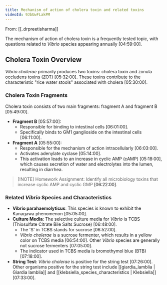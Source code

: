 ```yaml
---
title: Mechanism of action of cholera toxin and related toxins
videoId: 9JbUwFLakPM
---
```


From: [[_drpreetisharma]] <br/> 

The mechanism of action of cholera toxin is a frequently tested topic, with questions related to *Vibrio* species appearing annually <a class="yt-timestamp" data-t="04:59:00">[04:59:00]</a>.

## Cholera Toxin Overview
*Vibrio cholerae* primarily produces two toxins: cholera toxin and zonula occludens toxins (ZOT) <a class="yt-timestamp" data-t="05:32:00">[05:32:00]</a>. These toxins contribute to the characteristic "rice water stools" associated with cholera <a class="yt-timestamp" data-t="05:30:00">[05:30:00]</a>.

### Cholera Toxin Fragments
Cholera toxin consists of two main fragments: fragment A and fragment B <a class="yt-timestamp" data-t="05:49:00">[05:49:00]</a>.
*   **Fragment B** <a class="yt-timestamp" data-t="05:57:00">[05:57:00]</a>:
    *   Responsible for binding to intestinal cells <a class="yt-timestamp" data-t="06:01:00">[06:01:00]</a>.
    *   Specifically binds to GM1 ganglioside on the intestinal cells <a class="yt-timestamp" data-t="06:11:00">[06:11:00]</a>.
*   **Fragment A** <a class="yt-timestamp" data-t="05:55:00">[05:55:00]</a>:
    *   Responsible for the mechanism of action intracellularly <a class="yt-timestamp" data-t="06:03:00">[06:03:00]</a>.
    *   Activates adenylate cyclase <a class="yt-timestamp" data-t="05:14:00">[05:14:00]</a>.
    *   This activation leads to an increase in cyclic AMP (cAMP) <a class="yt-timestamp" data-t="05:18:00">[05:18:00]</a>, which causes secretion of water and electrolytes into the lumen, resulting in diarrhea.

> [!NOTE] Homework Assignment:
> Identify all microbiology toxins that increase cyclic AMP and cyclic GMP <a class="yt-timestamp" data-t="06:22:00">[06:22:00]</a>.

### Related *Vibrio* Species and Characteristics
*   **Vibrio parahaemolyticus**: This species is known to exhibit the Kanagawa phenomenon <a class="yt-timestamp" data-t="05:05:00">[05:05:00]</a>.
*   **Culture Media**: The selective culture media for *Vibrio* is TCBS (Thiosulfate Citrate Bile Salts Sucrose) <a class="yt-timestamp" data-t="06:48:00">[06:48:00]</a>.
    *   The 'S' in TCBS stands for sucrose <a class="yt-timestamp" data-t="06:52:00">[06:52:00]</a>.
    *   *Vibrio cholerae* is a sucrose fermenter, which results in a yellow color on TCBS media <a class="yt-timestamp" data-t="06:54:00">[06:54:00]</a>. Other *Vibrio* species are generally not sucrose fermenters <a class="yt-timestamp" data-t="07:05:00">[07:05:00]</a>.
    *   The indicator used in TCBS media is bromothymol blue (BTB) <a class="yt-timestamp" data-t="07:18:00">[07:18:00]</a>.
*   **String Test**: *Vibrio cholerae* is positive for the string test <a class="yt-timestamp" data-t="07:26:00">[07:26:00]</a>. Other organisms positive for the string test include [[giardia_lamblia | Giardia lamblia]] and [[klebsiella_species_characteristics | Klebsiella]] <a class="yt-timestamp" data-t="07:33:00">[07:33:00]</a>.